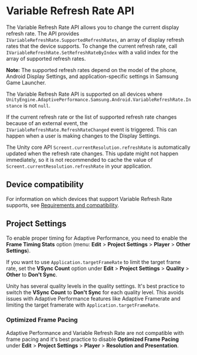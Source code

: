 # Variable Refresh Rate API

The Variable Refresh Rate API allows you to change the current display refresh rate. The API provides `IVariableRefreshRate.SupportedRefreshRates`, an array of display refresh rates that the device supports. To change the current refresh rate, call `IVariableRefreshRate.SetRefreshRateByIndex` with a valid index for the array of supported refresh rates.

**Note:** The supported refresh rates depend on the model of the phone, Android Display Settings, and application-specific settings in Samsung Game Launcher.

The Variable Refresh Rate API is supported on all devices where `UnityEngine.AdaptivePerformance.Samsung.Android.VariableRefreshRate.Instance` is not `null`.

If the current refresh rate or the list of supported refresh rate changes because of an external event, the `IVariableRefreshRate.RefreshRateChanged` event is triggered. This can happen when a user is making changes to the Display Settings.

The Unity core API `Screent.currentResolution.refreshRate` is automatically updated when the refresh rate changes. This update might not happen immediately, so it is not recommended to cache the value of `Screent.currentResolution.refreshRate` in your application.

## Device compatibility

For information on which devices that support Variable Refresh Rate supports, see [Requirements and compatibility](requirements.md#variable-refresh-rate).

## Project Settings

To enable proper timing for Adaptive Performance, you need to enable the **Frame Timing Stats** option (menu: **Edit** &gt; **Project Settings** &gt; **Player** &gt; **Other Settings**).

If you want to use `Application.targetFrameRate` to limit the target frame rate, set the **VSync Count** option under **Edit** &gt; **Project Settings** &gt; **Quality** &gt; **Other** to **Don't Sync**.

Unity has several quality levels in the quality settings. It's best practice to switch the **VSync Count** to **Don't Sync** for each quality level. This avoids issues with Adaptive Performance features like Adaptive Framerate and limiting the target framerate with `Application.targetFrameRate`.

### Optimized Frame Pacing

Adaptive Performance and Variable Refresh Rate are not compatible with frame pacing and it's best practice to disable **Optimized Frame Pacing** under **Edit** &gt; **Project Settings** &gt; **Player** &gt; **Resolution and Presentation**.
